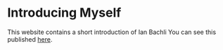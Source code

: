 # Introducing Myself
This website contains a short introduction of Ian Bachli
You can see this published [here](https://idbachli.github.io/IanBachli-coding/).


